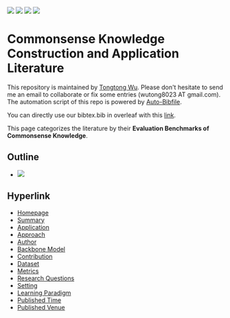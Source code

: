 [![](https://img.shields.io/badge/Awesome_Continual_Learning-yellow)](https://github.com/wutong8023/Awesome_Continual_Learning.git) [![](https://img.shields.io/badge/Awesome_Few_Shot_learning-green)](https://github.com/wutong8023/Awesome_Few_Shot_Learning.git) [![](https://img.shields.io/badge/Awesome_Information_Extraction-blue)](https://github.com/wutong8023/Awesome_Information_Extraction.git) [![](https://img.shields.io/badge/Awesome_Ideas-orange)](https://github.com/wutong8023/Awesome_Ideas.git)

# Commonsense Knowledge Construction and Application Literature 
This repository is maintained by [Tongtong Wu](https://wutong8023.site). Please don't hesitate to send me an email to collaborate or fix some entries (wutong8023 AT gmail.com). 
The automation script of this repo is powered by [Auto-Bibfile](https://github.com/wutong8023/Auto-Bibfile.git).

You can directly use our bibtex.bib in overleaf with this [link](https://www.overleaf.com/read/rgscdxhxbwhp).

This page categorizes the literature by their **Evaluation Benchmarks of Commonsense Knowledge**.

## Outline 
- [![](https://img.shields.io/badge/Hyperlink-blue)](https://github.com/wutong8023/Awesome_Commonsense_Knowledge/blob/main/CommonKnow4all/approach/README.md#hyperlink)
## Hyperlink 
- [Homepage](https://github.com/wutong8023/Awesome_Commonsense_Knowledge/blob/main/README.md)
-  [Summary](https://github.com/wutong8023/Awesome_Commonsense_Knowledge/blob/main/CommonKnow4all/./)
-  [Application](https://github.com/wutong8023/Awesome_Commonsense_Knowledge/blob/main/CommonKnow4all/application)
-  [Approach](https://github.com/wutong8023/Awesome_Commonsense_Knowledge/blob/main/CommonKnow4all/approach)
-  [Author](https://github.com/wutong8023/Awesome_Commonsense_Knowledge/blob/main/CommonKnow4all/author)
-  [Backbone Model](https://github.com/wutong8023/Awesome_Commonsense_Knowledge/blob/main/CommonKnow4all/backbone_model)
-  [Contribution](https://github.com/wutong8023/Awesome_Commonsense_Knowledge/blob/main/CommonKnow4all/contribution)
-  [Dataset](https://github.com/wutong8023/Awesome_Commonsense_Knowledge/blob/main/CommonKnow4all/dataset)
-  [Metrics](https://github.com/wutong8023/Awesome_Commonsense_Knowledge/blob/main/CommonKnow4all/metrics)
-  [Research Questions](https://github.com/wutong8023/Awesome_Commonsense_Knowledge/blob/main/CommonKnow4all/research_question)
-  [Setting](https://github.com/wutong8023/Awesome_Commonsense_Knowledge/blob/main/CommonKnow4all/setting)
-  [ Learning Paradigm](https://github.com/wutong8023/Awesome_Commonsense_Knowledge/blob/main/CommonKnow4all/supervision)
-  [Published Time](https://github.com/wutong8023/Awesome_Commonsense_Knowledge/blob/main/CommonKnow4all/time)
-  [Published Venue](https://github.com/wutong8023/Awesome_Commonsense_Knowledge/blob/main/CommonKnow4all/venue)
